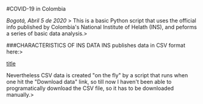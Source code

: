 #COVID-19 in Colombia

*Bogotá, Abril 5 de 2020* >
This is a basic Python script that uses the official info published by
Colombia's National Institute of Helath (INS), and peforms a series of basic
data analysis.>

###CHARACTERISTICS OF INS DATA
INS publishes data in CSV format here:>

[title](https://e.infogram.com/01266038-4580-4cf0-baab-a532bd968d0c?parent_url=https%3A%2F%2Fwww.ins.gov.co%2FNoticias%2FPaginas%2FCoronavirus.aspx&src=embed#)
>
Nevertheless CSV data is created "on the fly" by a script that runs when one
hit the "Download data" link, so till now I haven't been able to programatically
download the CSV file, so it has to be downloaded manually.>
